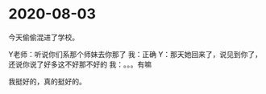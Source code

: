 # 2020-08-03

今天偷偷混进了学校。

Y老师：听说你们系那个师妹去你那了
我：正确
Y：那天她回来了，说见到你了，还说你说了好多这不好那不好的
我：。。。有嘛

我挺好的，真的挺好的。
